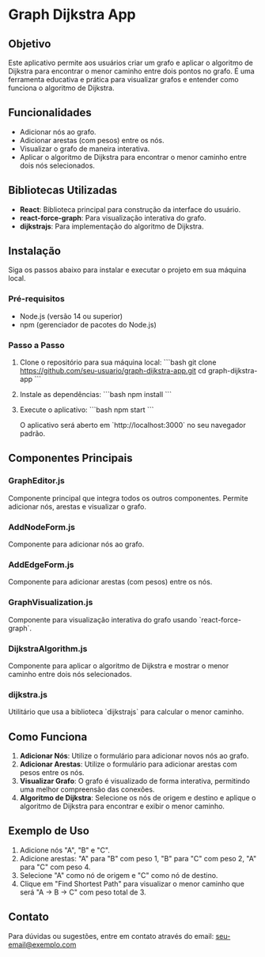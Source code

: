 # Graph Dijkstra App

## Objetivo
Este aplicativo permite aos usuários criar um grafo e aplicar o algoritmo de Dijkstra para encontrar o menor caminho entre dois pontos no grafo. É uma ferramenta educativa e prática para visualizar grafos e entender como funciona o algoritmo de Dijkstra.

## Funcionalidades
- Adicionar nós ao grafo.
- Adicionar arestas (com pesos) entre os nós.
- Visualizar o grafo de maneira interativa.
- Aplicar o algoritmo de Dijkstra para encontrar o menor caminho entre dois nós selecionados.

## Bibliotecas Utilizadas
- **React**: Biblioteca principal para construção da interface do usuário.
- **react-force-graph**: Para visualização interativa do grafo.
- **dijkstrajs**: Para implementação do algoritmo de Dijkstra.

## Instalação
Siga os passos abaixo para instalar e executar o projeto em sua máquina local.

### Pré-requisitos
- Node.js (versão 14 ou superior)
- npm (gerenciador de pacotes do Node.js)

### Passo a Passo
1. Clone o repositório para sua máquina local:
   \`\`\`bash
   git clone https://github.com/seu-usuario/graph-dijkstra-app.git
   cd graph-dijkstra-app
   \`\`\`

2. Instale as dependências:
   \`\`\`bash
   npm install
   \`\`\`

3. Execute o aplicativo:
   \`\`\`bash
   npm start
   \`\`\`

   O aplicativo será aberto em \`http://localhost:3000\` no seu navegador padrão.

## Componentes Principais

### GraphEditor.js
Componente principal que integra todos os outros componentes. Permite adicionar nós, arestas e visualizar o grafo.

### AddNodeForm.js
Componente para adicionar nós ao grafo.

### AddEdgeForm.js
Componente para adicionar arestas (com pesos) entre os nós.

### GraphVisualization.js
Componente para visualização interativa do grafo usando \`react-force-graph\`.

### DijkstraAlgorithm.js
Componente para aplicar o algoritmo de Dijkstra e mostrar o menor caminho entre dois nós selecionados.

### dijkstra.js
Utilitário que usa a biblioteca \`dijkstrajs\` para calcular o menor caminho.

## Como Funciona
1. **Adicionar Nós**: Utilize o formulário para adicionar novos nós ao grafo.
2. **Adicionar Arestas**: Utilize o formulário para adicionar arestas com pesos entre os nós.
3. **Visualizar Grafo**: O grafo é visualizado de forma interativa, permitindo uma melhor compreensão das conexões.
4. **Algoritmo de Dijkstra**: Selecione os nós de origem e destino e aplique o algoritmo de Dijkstra para encontrar e exibir o menor caminho.

## Exemplo de Uso
1. Adicione nós "A", "B" e "C".
2. Adicione arestas: "A" para "B" com peso 1, "B" para "C" com peso 2, "A" para "C" com peso 4.
3. Selecione "A" como nó de origem e "C" como nó de destino.
4. Clique em "Find Shortest Path" para visualizar o menor caminho que será "A -> B -> C" com peso total de 3.

## Contato
Para dúvidas ou sugestões, entre em contato através do email: seu-email@exemplo.com
